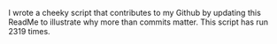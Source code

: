 I wrote a cheeky script that contributes to my Github by updating this ReadMe to illustrate why more than commits matter. This script has run 2319 times.